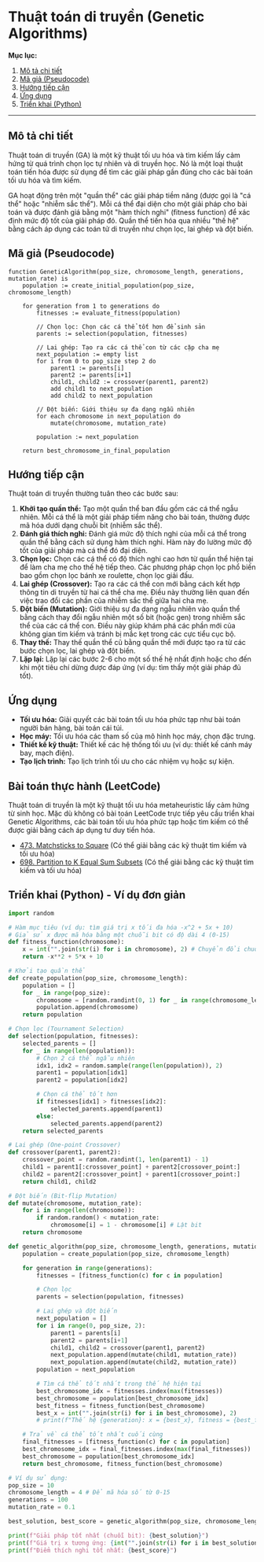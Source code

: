 
# Thuật toán di truyền (Genetic Algorithms)

**Mục lục:**

1.  [Mô tả chi tiết](#mô-tả-chi-tiết)
2.  [Mã giả (Pseudocode)](#mã-giả-pseudocode)
3.  [Hướng tiếp cận](#hướng-tiếp-cận)
4.  [Ứng dụng](#ứng-dụng)
5.  [Triển khai (Python)](#triển-khai-python)

---

## Mô tả chi tiết

Thuật toán di truyền (GA) là một kỹ thuật tối ưu hóa và tìm kiếm lấy cảm hứng từ quá trình chọn lọc tự nhiên và di truyền học. Nó là một loại thuật toán tiến hóa được sử dụng để tìm các giải pháp gần đúng cho các bài toán tối ưu hóa và tìm kiếm.

GA hoạt động trên một "quần thể" các giải pháp tiềm năng (được gọi là "cá thể" hoặc "nhiễm sắc thể"). Mỗi cá thể đại diện cho một giải pháp cho bài toán và được đánh giá bằng một "hàm thích nghi" (fitness function) để xác định mức độ tốt của giải pháp đó. Quần thể tiến hóa qua nhiều "thế hệ" bằng cách áp dụng các toán tử di truyền như chọn lọc, lai ghép và đột biến.

## Mã giả (Pseudocode)

```
function GeneticAlgorithm(pop_size, chromosome_length, generations, mutation_rate) is
    population := create_initial_population(pop_size, chromosome_length)

    for generation from 1 to generations do
        fitnesses := evaluate_fitness(population)

        // Chọn lọc: Chọn các cá thể tốt hơn để sinh sản
        parents := selection(population, fitnesses)

        // Lai ghép: Tạo ra các cá thể con từ các cặp cha mẹ
        next_population := empty list
        for i from 0 to pop_size step 2 do
            parent1 := parents[i]
            parent2 := parents[i+1]
            child1, child2 := crossover(parent1, parent2)
            add child1 to next_population
            add child2 to next_population

        // Đột biến: Giới thiệu sự đa dạng ngẫu nhiên
        for each chromosome in next_population do
            mutate(chromosome, mutation_rate)

        population := next_population

    return best_chromosome_in_final_population
```

## Hướng tiếp cận

Thuật toán di truyền thường tuân theo các bước sau:

1.  **Khởi tạo quần thể:** Tạo một quần thể ban đầu gồm các cá thể ngẫu nhiên. Mỗi cá thể là một giải pháp tiềm năng cho bài toán, thường được mã hóa dưới dạng chuỗi bit (nhiễm sắc thể).
2.  **Đánh giá thích nghi:** Đánh giá mức độ thích nghi của mỗi cá thể trong quần thể bằng cách sử dụng hàm thích nghi. Hàm này đo lường mức độ tốt của giải pháp mà cá thể đó đại diện.
3.  **Chọn lọc:** Chọn các cá thể có độ thích nghi cao hơn từ quần thể hiện tại để làm cha mẹ cho thế hệ tiếp theo. Các phương pháp chọn lọc phổ biến bao gồm chọn lọc bánh xe roulette, chọn lọc giải đấu.
4.  **Lai ghép (Crossover):** Tạo ra các cá thể con mới bằng cách kết hợp thông tin di truyền từ hai cá thể cha mẹ. Điều này thường liên quan đến việc trao đổi các phần của nhiễm sắc thể giữa hai cha mẹ.
5.  **Đột biến (Mutation):** Giới thiệu sự đa dạng ngẫu nhiên vào quần thể bằng cách thay đổi ngẫu nhiên một số bit (hoặc gen) trong nhiễm sắc thể của các cá thể con. Điều này giúp khám phá các phần mới của không gian tìm kiếm và tránh bị mắc kẹt trong các cực tiểu cục bộ.
6.  **Thay thế:** Thay thế quần thể cũ bằng quần thể mới được tạo ra từ các bước chọn lọc, lai ghép và đột biến.
7.  **Lặp lại:** Lặp lại các bước 2-6 cho một số thế hệ nhất định hoặc cho đến khi một tiêu chí dừng được đáp ứng (ví dụ: tìm thấy một giải pháp đủ tốt).

## Ứng dụng

*   **Tối ưu hóa:** Giải quyết các bài toán tối ưu hóa phức tạp như bài toán người bán hàng, bài toán cái túi.
*   **Học máy:** Tối ưu hóa các tham số của mô hình học máy, chọn đặc trưng.
*   **Thiết kế kỹ thuật:** Thiết kế các hệ thống tối ưu (ví dụ: thiết kế cánh máy bay, mạch điện).
*   **Tạo lịch trình:** Tạo lịch trình tối ưu cho các nhiệm vụ hoặc sự kiện.

## Bài toán thực hành (LeetCode)

Thuật toán di truyền là một kỹ thuật tối ưu hóa metaheuristic lấy cảm hứng từ sinh học. Mặc dù không có bài toán LeetCode trực tiếp yêu cầu triển khai Genetic Algorithms, các bài toán tối ưu hóa phức tạp hoặc tìm kiếm có thể được giải bằng cách áp dụng tư duy tiến hóa.

*   [473. Matchsticks to Square](https://leetcode.com/problems/matchsticks-to-square/) (Có thể giải bằng các kỹ thuật tìm kiếm và tối ưu hóa)
*   [698. Partition to K Equal Sum Subsets](https://leetcode.com/problems/partition-to-k-equal-sum-subsets/) (Có thể giải bằng các kỹ thuật tìm kiếm và tối ưu hóa)

## Triển khai (Python) - Ví dụ đơn giản

```python
import random

# Hàm mục tiêu (ví dụ: tìm giá trị x tối đa hóa -x^2 + 5x + 10)
# Giả sử x được mã hóa bằng một chuỗi bit có độ dài 4 (0-15)
def fitness_function(chromosome):
    x = int("".join(str(i) for i in chromosome), 2) # Chuyển đổi chuỗi bit thành số nguyên
    return -x**2 + 5*x + 10

# Khởi tạo quần thể
def create_population(pop_size, chromosome_length):
    population = []
    for _ in range(pop_size):
        chromosome = [random.randint(0, 1) for _ in range(chromosome_length)]
        population.append(chromosome)
    return population

# Chọn lọc (Tournament Selection)
def selection(population, fitnesses):
    selected_parents = []
    for _ in range(len(population)):
        # Chọn 2 cá thể ngẫu nhiên
        idx1, idx2 = random.sample(range(len(population)), 2)
        parent1 = population[idx1]
        parent2 = population[idx2]

        # Chọn cá thể tốt hơn
        if fitnesses[idx1] > fitnesses[idx2]:
            selected_parents.append(parent1)
        else:
            selected_parents.append(parent2)
    return selected_parents

# Lai ghép (One-point Crossover)
def crossover(parent1, parent2):
    crossover_point = random.randint(1, len(parent1) - 1)
    child1 = parent1[:crossover_point] + parent2[crossover_point:]
    child2 = parent2[:crossover_point] + parent1[crossover_point:]
    return child1, child2

# Đột biến (Bit-flip Mutation)
def mutate(chromosome, mutation_rate):
    for i in range(len(chromosome)):
        if random.random() < mutation_rate:
            chromosome[i] = 1 - chromosome[i] # Lật bit
    return chromosome

def genetic_algorithm(pop_size, chromosome_length, generations, mutation_rate):
    population = create_population(pop_size, chromosome_length)

    for generation in range(generations):
        fitnesses = [fitness_function(c) for c in population]

        # Chọn lọc
        parents = selection(population, fitnesses)

        # Lai ghép và đột biến
        next_population = []
        for i in range(0, pop_size, 2):
            parent1 = parents[i]
            parent2 = parents[i+1]
            child1, child2 = crossover(parent1, parent2)
            next_population.append(mutate(child1, mutation_rate))
            next_population.append(mutate(child2, mutation_rate))
        population = next_population

        # Tìm cá thể tốt nhất trong thế hệ hiện tại
        best_chromosome_idx = fitnesses.index(max(fitnesses))
        best_chromosome = population[best_chromosome_idx]
        best_fitness = fitness_function(best_chromosome)
        best_x = int("".join(str(i) for i in best_chromosome), 2)
        # print(f"Thế hệ {generation}: x = {best_x}, fitness = {best_fitness}")

    # Trả về cá thể tốt nhất cuối cùng
    final_fitnesses = [fitness_function(c) for c in population]
    best_chromosome_idx = final_fitnesses.index(max(final_fitnesses))
    best_chromosome = population[best_chromosome_idx]
    return best_chromosome, fitness_function(best_chromosome)

# Ví dụ sử dụng:
pop_size = 10
chromosome_length = 4 # Để mã hóa số từ 0-15
generations = 100
mutation_rate = 0.1

best_solution, best_score = genetic_algorithm(pop_size, chromosome_length, generations, mutation_rate)

print(f"Giải pháp tốt nhất (chuỗi bit): {best_solution}")
print(f"Giá trị x tương ứng: {int("".join(str(i) for i in best_solution), 2)}")
print(f"Điểm thích nghi tốt nhất: {best_score}")
```
